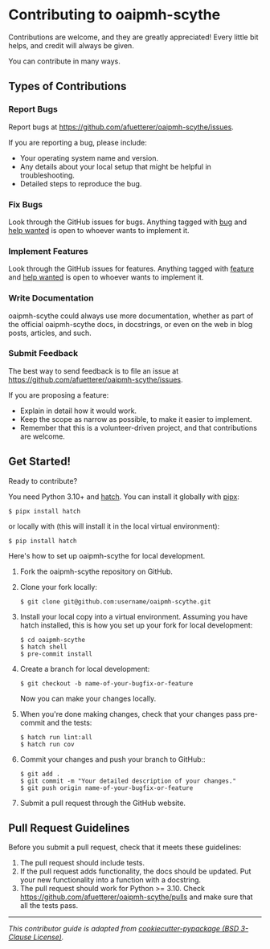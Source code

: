 # Contributing to oaipmh-scythe

Contributions are welcome, and they are greatly appreciated! Every little bit helps, and credit will always be given.

You can contribute in many ways.

## Types of Contributions

### Report Bugs

Report bugs at https://github.com/afuetterer/oaipmh-scythe/issues.

If you are reporting a bug, please include:

* Your operating system name and version.
* Any details about your local setup that might be helpful in troubleshooting.
* Detailed steps to reproduce the bug.

### Fix Bugs

Look through the GitHub issues for bugs. Anything tagged with [bug][bug-issues] and [help wanted][help-wanted-issues] is open to whoever wants to implement it.

### Implement Features

Look through the GitHub issues for features. Anything tagged with [feature][feature-issues] and [help wanted][help-wanted-issues] is open to whoever wants to implement it.

### Write Documentation

oaipmh-scythe could always use more documentation, whether as part of the official oaipmh-scythe docs, in docstrings,
or even on the web in blog posts, articles, and such.

### Submit Feedback

The best way to send feedback is to file an issue at https://github.com/afuetterer/oaipmh-scythe/issues.

If you are proposing a feature:

* Explain in detail how it would work.
* Keep the scope as narrow as possible, to make it easier to implement.
* Remember that this is a volunteer-driven project, and that contributions
  are welcome.

## Get Started!

Ready to contribute?

You need Python 3.10+ and [hatch](https://github.com/pypa/hatch). You can install it globally with [pipx](https://github.com/pypa/pipx):

```console
$ pipx install hatch
```

or locally with (this will install it in the local virtual environment):

```console
$ pip install hatch
```

Here's how to set up oaipmh-scythe for local development.

1. Fork the oaipmh-scythe repository on GitHub.
2. Clone your fork locally:
    ```console
    $ git clone git@github.com:username/oaipmh-scythe.git
    ```
3. Install your local copy into a virtual environment. Assuming you have hatch installed, this is how you set up your fork for local development:
    ```console
    $ cd oaipmh-scythe
    $ hatch shell
    $ pre-commit install
    ```
4. Create a branch for local development:
    ```console
    $ git checkout -b name-of-your-bugfix-or-feature
    ```
   Now you can make your changes locally.

5. When you're done making changes, check that your changes pass pre-commit and the
   tests:
    ```console
    $ hatch run lint:all
    $ hatch run cov
    ```

6. Commit your changes and push your branch to GitHub::
    ```console
    $ git add .
    $ git commit -m "Your detailed description of your changes."
    $ git push origin name-of-your-bugfix-or-feature
    ```

7. Submit a pull request through the GitHub website.

## Pull Request Guidelines

Before you submit a pull request, check that it meets these guidelines:

1. The pull request should include tests.
2. If the pull request adds functionality, the docs should be updated. Put
   your new functionality into a function with a docstring.
3. The pull request should work for Python >= 3.10. Check
   https://github.com/afuetterer/oaipmh-scythe/pulls
   and make sure that all the tests pass.

---

*This contributor guide is adapted from [cookiecutter-pypackage (BSD 3-Clause License)](https://github.com/audreyfeldroy/cookiecutter-pypackage/blob/master/%7B%7Bcookiecutter.project_slug%7D%7D/CONTRIBUTING.rst).*

<!-- Markdown links -->
[bug-issues]: https://github.com/afuetterer/oaipmh-scythe/labels/type%3A%20bug
[feature-issues]: https://github.com/afuetterer/oaipmh-scythe/labels/type%3A%20feature
[help-wanted-issues]: https://github.com/afuetterer/oaipmh-scythe/labels/help%20wanted
